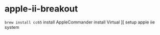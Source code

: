 # apple-ii-breakout

`brew install cc65`
install AppleCommander
install Virtual ][
setup apple iie system



